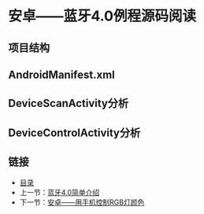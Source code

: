 # 安卓——蓝牙4.0例程源码阅读

## 项目结构

## AndroidManifest.xml

## DeviceScanActivity分析

## DeviceControlActivity分析

## 链接
- [目录](directory.md)  
- 上一节：[蓝牙4.0简单介绍](6.3.md)  
- 下一节：[安卓——用手机控制RGB灯颜色](6.5.md)
